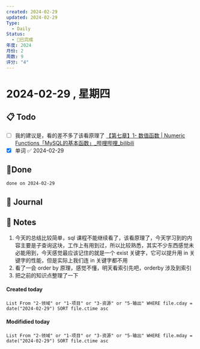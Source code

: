 ```yaml
---
created: 2024-02-29
updated: 2024-02-29
Type:
  - Daily
Status:
  - 🎃已完成
年度: 2024
月份: 2
周数: 9
评分: "4"
---
```

# 2024-02-29 , 星期四

## 📋 Todo
- [ ] 我的建议是，看的差不多了该看原理了 [【第七章】1- 数值函数 | Numeric Functions「MySQL的基本函数」\_哔哩哔哩\_bilibili](https://www.bilibili.com/video/BV1UE41147KC/?p=55&spm_id_from=pageDriver&vd_source=eb319c6e317591be75da0554d1d79e3a)
- [x] 单词 ✅ 2024-02-29

## 🍰Done
```tasks
done on 2024-02-29
```

## 📆 Journal


## 📑 Notes
1. 今天的总结比较简单，sql 课程不能继续看了，该看原理了，今天学习到的内容主要是子查询这块，工作上有用到过，所以比较熟悉，其实不少东西感觉未必能用到，今天感觉最应该记住的就是一个 exist 关键字，它可以提升用 in 关键字的性能，但是实际上我们连 in 关键字都不用
2. 看了一会 order by 原理，感觉不懂，明天看索引先吧，orderby 涉及到索引
3. 把之前的知识点整理了一下

#### Created today

```dataview
List From "2-领域" or "1-项目" or "3-资源" or "5-输出" WHERE file.cday = date("2024-02-29") SORT file.ctime asc
```


#### Modifidied today

```dataview
List From "2-领域" or "1-项目" or "3-资源" or "5-输出" WHERE file.mday = date("2024-02-29") SORT file.ctime asc
```